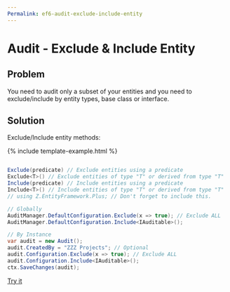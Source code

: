 ```yaml
---
Permalink: ef6-audit-exclude-include-entity
---
```


# Audit - Exclude & Include Entity

## Problem

You need to audit only a subset of your entities and you need to exclude/include by entity types, base class or interface.

## Solution

Exclude/Include entity methods:

{% include template-example.html %} 
```csharp

Exclude(predicate) // Exclude entities using a predicate
Exclude<T>() // Exclude entities of type "T" or derived from type "T"
Include(predicate) // Include entities using a predicate
Include<T>() // Include entities of type "T" or derived from type "T"
// using Z.EntityFramework.Plus; // Don't forget to include this.

// Globally
AuditManager.DefaultConfiguration.Exclude(x => true); // Exclude ALL
AuditManager.DefaultConfiguration.Include<IAuditable>();

// By Instance
var audit = new Audit();
audit.CreatedBy = "ZZZ Projects"; // Optional
audit.Configuration.Exclude(x => true); // Exclude ALL
audit.Configuration.Include<IAuditable>();
ctx.SaveChanges(audit);

```
[Try it](https://dotnetfiddle.net/8TbEdO)
